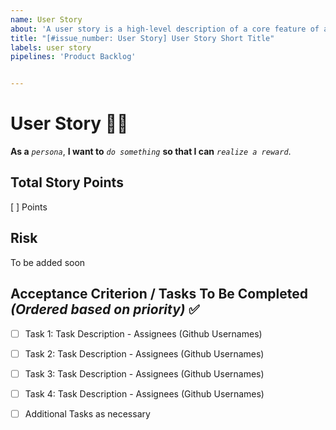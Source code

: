 ```yaml
---
name: User Story
about: 'A user story is a high-level description of a core feature of a software system written from the perspective of an end-user.'
title: "[#issue_number: User Story] User Story Short Title"
labels: user story
pipelines: 'Product Backlog'


---
```


# User Story :curly_haired_man:

**As a** *`persona`*, **I want to** *`do something`* **so that I can** *`realize a reward`*.

## Total Story Points 
[ ] Points

## Risk
To be added soon

## Acceptance Criterion / Tasks To Be Completed _(Ordered based on priority)_ :white_check_mark:
- [ ] Task 1: Task Description - Assignees (Github Usernames)
- [ ] Task 2: Task Description - Assignees (Github Usernames)
- [ ] Task 3: Task Description - Assignees (Github Usernames)
- [ ] Task 4: Task Description - Assignees (Github Usernames)
- [ ] Additional Tasks as necessary

